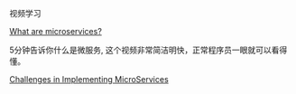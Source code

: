 视频学习

[What are microservices?](https://www.youtube.com/watch?v=PY9xSykods4)

5分钟告诉你什么是微服务, 这个视频非常简洁明快，正常程序员一眼就可以看得懂。

[Challenges in Implementing MicroServices](https://www.youtube.com/watch?v=yPf5MfOZPY0)

